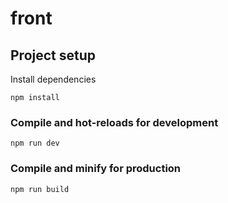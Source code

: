 # front

## Project setup

Install dependencies
```
npm install
```

### Compile and hot-reloads for development
```
npm run dev
```

### Compile and minify for production
```
npm run build
```
